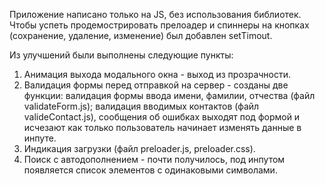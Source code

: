Приложение написано только на JS, без использования библиотек.
Чтобы успеть продемострировать прелоадер и спиннеры на кнопках (сохранение, удаление, изменение) был добавлен setTimout.

Из улучшений были выполнены следующие пункты:
1. Анимация выхода модального окна - выход из прозрачности.
2. Валидация формы перед отправкой на сервер - созданы две функции: валидация формы ввода имени, фамилии, отчества (файл validateForm.js); валидация вводимых контактов (файл valideContact.js), сообщения об ошибках выходят под формой и исчезают как только пользователь начинает изменять данные в инпуте.
3. Индикация загрузки (файл preloader.js, preloader.css).
4. Поиск с автодополнением - почти получилось, под инпутом появляется список элементов с одинаковыми символами.
